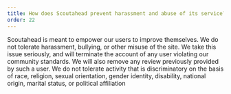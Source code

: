 ```yaml
---
title: How does Scoutahead prevent harassment and abuse of its service?
order: 22
---
```



Scoutahead is meant to empower our users to improve themselves. We do not tolerate harassment, bullying, or other misuse of the site. We take this issue seriously, and will terminate the account of any user violating our community standards. We will also remove any review previously provided by such a user. We do not tolerate activity that is discriminatory on the basis of race, religion, sexual orientation, gender identity, disability, national origin, marital status, or political affiliation
